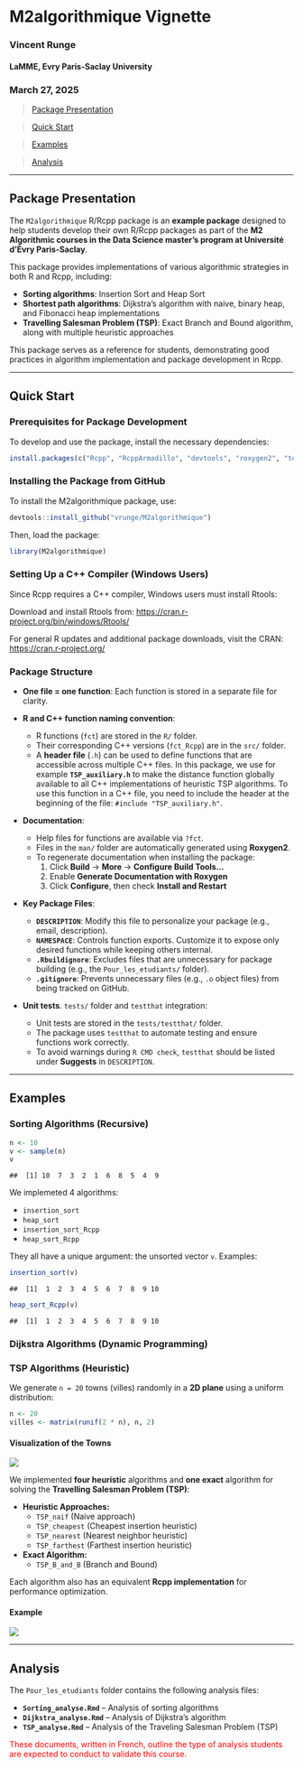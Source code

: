 
# M2algorithmique Vignette

### Vincent Runge

#### LaMME, Evry Paris-Saclay University

### March 27, 2025

> [Package Presentation](#pp)

> [Quick Start](#qs)

> [Examples](#ex)

> [Analysis](#an)

------------------------------------------------------------------------

<a id="pp"></a>

## Package Presentation

The `M2algorithmique` R/Rcpp package is an **example package** designed
to help students develop their own R/Rcpp packages as part of the **M2
Algorithmic courses in the Data Science master’s program at Université
d’Évry Paris-Saclay**.

This package provides implementations of various algorithmic strategies
in both R and Rcpp, including:

- **Sorting algorithms**: Insertion Sort and Heap Sort  
- **Shortest path algorithms**: Dijkstra’s algorithm with naive, binary
  heap, and Fibonacci heap implementations  
- **Travelling Salesman Problem (TSP)**: Exact Branch and Bound
  algorithm, along with multiple heuristic approaches

This package serves as a reference for students, demonstrating good
practices in algorithm implementation and package development in Rcpp.

------------------------------------------------------------------------

<a id="qs"></a>

## Quick Start

### Prerequisites for Package Development

To develop and use the package, install the necessary dependencies:

``` r
install.packages(c("Rcpp", "RcppArmadillo", "devtools", "roxygen2", "testthat"))
```

### Installing the Package from GitHub

To install the M2algorithmique package, use:

``` r
devtools::install_github("vrunge/M2algorithmique")
```

Then, load the package:

``` r
library(M2algorithmique)
```

### Setting Up a C++ Compiler (Windows Users)

Since Rcpp requires a C++ compiler, Windows users must install Rtools:

Download and install Rtools from:
<https://cran.r-project.org/bin/windows/Rtools/>

For general R updates and additional package downloads, visit the CRAN:
<https://cran.r-project.org/>

### Package Structure

- **One file = one function**: Each function is stored in a separate
  file for clarity.

- **R and C++ function naming convention**:

  - R functions (`fct`) are stored in the `R/` folder.  
  - Their corresponding C++ versions (`fct_Rcpp`) are in the `src/`
    folder.  
  - A **header file** (`.h`) can be used to define functions that are
    accessible across multiple C++ files. In this package, we use for
    example **`TSP_auxiliary.h`** to make the distance function globally
    available to all C++ implementations of heuristic TSP algorithms. To
    use this function in a C++ file, you need to include the header at
    the beginning of the file: `#include "TSP_auxiliary.h"`.

- **Documentation**:

  - Help files for functions are available via `?fct`.  
  - Files in the `man/` folder are automatically generated using
    **Roxygen2**.  
  - To regenerate documentation when installing the package:
    1.  Click **Build** → **More** → **Configure Build Tools…**  
    2.  Enable **Generate Documentation with Roxygen**  
    3.  Click **Configure**, then check **Install and Restart**

- **Key Package Files**:

  - **`DESCRIPTION`**: Modify this file to personalize your package
    (e.g., email, description).  
  - **`NAMESPACE`**: Controls function exports. Customize it to expose
    only desired functions while keeping others internal.  
  - **`.Rbuildignore`**: Excludes files that are unnecessary for package
    building (e.g., the `Pour_les_etudiants/` folder).  
  - **`.gitignore`**: Prevents unnecessary files (e.g., `.o` object
    files) from being tracked on GitHub.

- **Unit tests**. `tests/` folder and `testthat` integration:

  - Unit tests are stored in the `tests/testthat/` folder.  
  - The package uses `testthat` to automate testing and ensure functions
    work correctly.  
  - To avoid warnings during `R CMD check`, `testthat` should be listed
    under **Suggests** in `DESCRIPTION`.

------------------------------------------------------------------------

<a id="ex"></a>

## Examples

### Sorting Algorithms (Recursive)

``` r
n <- 10
v <- sample(n)
v
```

    ##  [1] 10  7  3  2  1  6  8  5  4  9

We implemeted 4 algorithms:

- `insertion_sort`
- `heap_sort`
- `insertion_sort_Rcpp`
- `heap_sort_Rcpp`

They all have a unique argument: the unsorted vector `v`. Examples:

``` r
insertion_sort(v)
```

    ##  [1]  1  2  3  4  5  6  7  8  9 10

``` r
heap_sort_Rcpp(v)
```

    ##  [1]  1  2  3  4  5  6  7  8  9 10

### Dijkstra Algorithms (Dynamic Programming)

### TSP Algorithms (Heuristic)

We generate `n = 20` towns (villes) randomly in a **2D plane** using a
uniform distribution:

``` r
n <- 20
villes <- matrix(runif(2 * n), n, 2)
```

#### Visualization of the Towns

![](Pour_les_etudiants/README_files/figure-gfm/unnamed-chunk-7-1.png)<!-- -->

We implemented **four heuristic** algorithms and **one exact** algorithm
for solving the **Travelling Salesman Problem (TSP)**:

- **Heuristic Approaches:**
  - `TSP_naif` (Naive approach)  
  - `TSP_cheapest` (Cheapest insertion heuristic)  
  - `TSP_nearest` (Nearest neighbor heuristic)  
  - `TSP_farthest` (Farthest insertion heuristic)
- **Exact Algorithm:**
  - `TSP_B_and_B` (Branch and Bound)

Each algorithm also has an equivalent **Rcpp implementation** for
performance optimization.

#### Example

![](Pour_les_etudiants/README_files/figure-gfm/unnamed-chunk-8-1.png)<!-- -->

------------------------------------------------------------------------

<a id="an"></a>

## Analysis

The `Pour_les_etudiants` folder contains the following analysis files:

- **`Sorting_analyse.Rmd`** – Analysis of sorting algorithms  
- **`Dijkstra_analyse.Rmd`** – Analysis of Dijkstra’s algorithm  
- **`TSP_analyse.Rmd`** – Analysis of the Traveling Salesman Problem
  (TSP)

<span style="color:red">These documents, written in French, outline the
type of analysis students are expected to conduct to validate this
course.</span>

